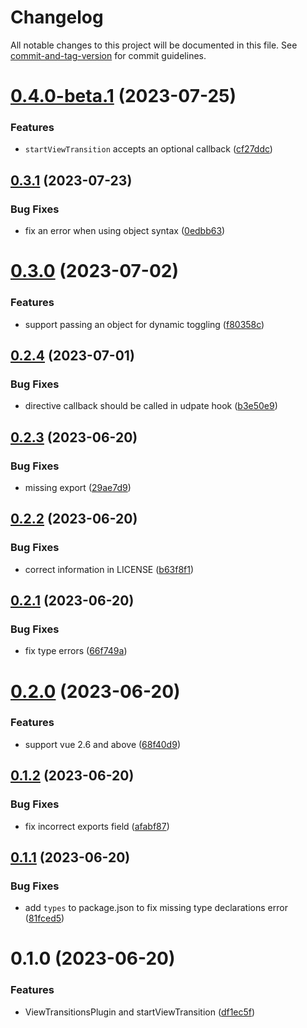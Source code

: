 # Changelog

All notable changes to this project will be documented in this file. See [commit-and-tag-version](https://github.com/absolute-version/commit-and-tag-version) for commit guidelines.

# [0.4.0-beta.1](https://github.com/Clarkkkk/vue-view-transitions/compare/v0.3.1...v0.4.0-beta.1) (2023-07-25)


### Features

* `startViewTransition` accepts an optional callback ([cf27ddc](https://github.com/Clarkkkk/vue-view-transitions/commit/cf27ddcb277ec5e584ab7e0a6ea5f86fe7a1f99a))



## [0.3.1](https://github.com/Clarkkkk/vue-view-transitions/compare/v0.3.0...v0.3.1) (2023-07-23)


### Bug Fixes

* fix an error when using object syntax ([0edbb63](https://github.com/Clarkkkk/vue-view-transitions/commit/0edbb63338a3c957705f7acc201978abf02d8103))



# [0.3.0](https://github.com/Clarkkkk/vue-view-transitions/compare/v0.2.4...v0.3.0) (2023-07-02)


### Features

* support passing an object for dynamic toggling ([f80358c](https://github.com/Clarkkkk/vue-view-transitions/commit/f80358cee4d406645e1951c4dda463265d73a8d6))



## [0.2.4](https://github.com/Clarkkkk/vue-view-transitions/compare/v0.2.3...v0.2.4) (2023-07-01)


### Bug Fixes

* directive callback should be called in udpate hook ([b3e50e9](https://github.com/Clarkkkk/vue-view-transitions/commit/b3e50e95b36cc417a2aea78f6dab8c90a6b2f35f))



## [0.2.3](https://github.com/Clarkkkk/vue-view-transitions/compare/v0.2.2...v0.2.3) (2023-06-20)


### Bug Fixes

* missing export ([29ae7d9](https://github.com/Clarkkkk/vue-view-transitions/commit/29ae7d9a21b46d4a13d165d6b70bd6bdd377937d))



## [0.2.2](https://github.com/Clarkkkk/vue-view-transitions/compare/v0.2.1...v0.2.2) (2023-06-20)


### Bug Fixes

* correct information in LICENSE ([b63f8f1](https://github.com/Clarkkkk/vue-view-transitions/commit/b63f8f1e94e3793e326d0765f61c34519e6f5975))



## [0.2.1](https://github.com/Clarkkkk/vue-view-transitions/compare/v0.2.0...v0.2.1) (2023-06-20)


### Bug Fixes

* fix type errors ([66f749a](https://github.com/Clarkkkk/vue-view-transitions/commit/66f749a5c292e81eb8c4264c7c63c3d4f3e74f28))



# [0.2.0](https://github.com/Clarkkkk/vue-view-transitions/compare/v0.1.2...v0.2.0) (2023-06-20)


### Features

* support vue 2.6 and above ([68f40d9](https://github.com/Clarkkkk/vue-view-transitions/commit/68f40d90e1b70520df1e71ac8b2dd22e7257b122))



## [0.1.2](https://github.com/Clarkkkk/vue-view-transitions/compare/v0.1.1...v0.1.2) (2023-06-20)


### Bug Fixes

* fix incorrect exports field ([afabf87](https://github.com/Clarkkkk/vue-view-transitions/commit/afabf87d9ab97586b4b6c0f03f69363411c9f025))



## [0.1.1](https://github.com/Clarkkkk/vue-view-transitions/compare/v0.1.0...v0.1.1) (2023-06-20)


### Bug Fixes

* add `types` to package.json to fix missing type declarations error ([81fced5](https://github.com/Clarkkkk/vue-view-transitions/commit/81fced5740f544c3a89ca78d60f8a9ffcf1a8fc7))



# 0.1.0 (2023-06-20)


### Features

* ViewTransitionsPlugin and startViewTransition ([df1ec5f](https://github.com/Clarkkkk/vue-view-transitions/commit/df1ec5f9e515897dd9ddb37d663d7e591fda2348))
